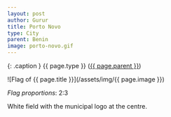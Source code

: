 ```yaml
---
layout: post
author: Gurur
title: Porto Novo
type: City
parent: Benin
image: porto-novo.gif
---
```

{: .caption }
{{ page.type }} ([{{ page.parent }}](/2019/03/25/benin.html))

![Flag of {{ page.title }}](/assets/img/{{ page.image }})

*Flag proportions*: 2:3

White field with the municipal logo at the centre.